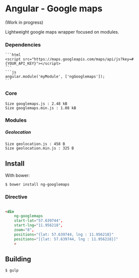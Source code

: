 Angular - Google maps
=================
(Work in progress)

Lightweight google maps wrapper focused on modules.

 ### Dependencies
    ```html
    <script src="https://maps.googleapis.com/maps/api/js?key=#{YOUR_API_KEY}"></script>
    ```
    ```js
    angular.module('myModule', ['ngGooglemaps']);
    ```

### Core
    Size googlemaps.js : 2.48 kB
    Size googlemaps.min.js : 1.08 kB



### Modules
##### Geolocation
    Size geolocation.js : 458 B
    Size geolocation.min.js : 325 B



Install
-------
With bower:

    $ bower install ng-googlemaps




### Directive
```html

<div
    ng-googlemaps
    start-lat="57.639744",
    start-lng="11.956218",
    zoom="8",
    positions="{lat: 57.639744, lng : 11.956218}"
	positions="[{lat: 57.639744, lng : 11.956218}]"
    >
```


Building
-------
	$ gulp
	